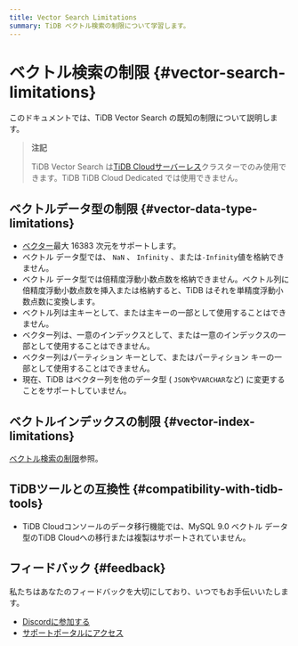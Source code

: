 ```yaml
---
title: Vector Search Limitations
summary: TiDB ベクトル検索の制限について学習します。
---
```


# ベクトル検索の制限 {#vector-search-limitations}

このドキュメントでは、TiDB Vector Search の既知の制限について説明します。

> **注記**
>
> TiDB Vector Search は[TiDB Cloudサーバーレス](/tidb-cloud/select-cluster-tier.md#tidb-cloud-serverless)クラスターでのみ使用できます。TiDB TiDB Cloud Dedicated では使用できません。

## ベクトルデータ型の制限 {#vector-data-type-limitations}

-   [ベクター](/tidb-cloud/vector-search-data-types.md)最大 16383 次元をサポートします。
-   ベクトル データ型では、 `NaN` 、 `Infinity` 、または`-Infinity`値を格納できません。
-   ベクトル データ型では倍精度浮動小数点数を格納できません。ベクトル列に倍精度浮動小数点数を挿入または格納すると、TiDB はそれを単精度浮動小数点数に変換します。
-   ベクトル列は主キーとして、または主キーの一部として使用することはできません。
-   ベクター列は、一意のインデックスとして、または一意のインデックスの一部として使用することはできません。
-   ベクター列はパーティション キーとして、またはパーティション キーの一部として使用することはできません。
-   現在、TiDB はベクター列を他のデータ型 ( `JSON`や`VARCHAR`など) に変更することをサポートしていません。

## ベクトルインデックスの制限 {#vector-index-limitations}

[ベクトル検索の制限](/tidb-cloud/vector-search-index.md#restrictions)参照。

## TiDBツールとの互換性 {#compatibility-with-tidb-tools}

-   TiDB Cloudコンソールのデータ移行機能では、MySQL 9.0 ベクトル データ型のTiDB Cloudへの移行または複製はサポートされていません。

## フィードバック {#feedback}

私たちはあなたのフィードバックを大切にしており、いつでもお手伝いいたします。

-   [Discordに参加する](https://discord.gg/zcqexutz2R)
-   [サポートポータルにアクセス](https://tidb.support.pingcap.com/)
